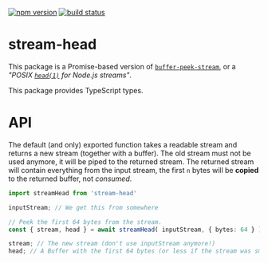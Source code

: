 [![npm version][npm-image]][npm-url]
[![build status][travis-image]][travis-url]

# stream-head

This package is a Promise-based version of [`buffer-peek-stream`](https://www.npmjs.com/package/buffer-peek-stream), or a *"POSIX [`head(1)`](http://man7.org/linux/man-pages/man1/head.1.html) for Node.js streams"*.

This package provides TypeScript types.

# API

The default (and only) exported function takes a readable stream and returns a new stream (together with a buffer). The old stream must not be used anymore, it will be piped to the returned stream. The returned stream will contain everything from the input stream, the first `n` bytes will be **copied** to the returned buffer, not *consumed*.

```ts
import streamHead from 'stream-head'

inputStream; // We get this from somewhere

// Peek the first 64 bytes from the stream.
const { stream, head } = await streamHead( inputStream, { bytes: 64 } );

stream; // The new stream (don't use inputStream anymore!)
head; // A Buffer with the first 64 bytes (or less if the stream was smaller)
```

[npm-image]: https://img.shields.io/npm/v/stream-head.svg
[npm-url]: https://npmjs.org/package/stream-head
[travis-image]: https://img.shields.io/travis/grantila/stream-head.svg
[travis-url]: https://travis-ci.org/grantila/stream-head
